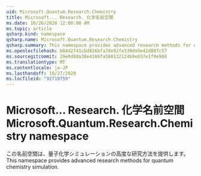 ```yaml
---
uid: Microsoft.Quantum.Research.Chemistry
title: Microsoft... Research. 化学名前空間
ms.date: 10/26/2020 12:00:00 AM
ms.topic: article
qsharp.kind: namespace
qsharp.name: Microsoft.Quantum.Research.Chemistry
qsharp.summary: This namespace provides advanced research methods for quantum chemistry simulation.
ms.openlocfilehash: b84d2741cbd826bfa7de92fe339da9e42d807c57
ms.sourcegitcommit: 29e0d88a30e4166fa580132124b0eb57e1f0e986
ms.translationtype: MT
ms.contentlocale: ja-JP
ms.lasthandoff: 10/27/2020
ms.locfileid: "92710759"
---
```

# <a name="microsoftquantumresearchchemistry-namespace"></a><span data-ttu-id="09baf-102">Microsoft... Research. 化学名前空間</span><span class="sxs-lookup"><span data-stu-id="09baf-102">Microsoft.Quantum.Research.Chemistry namespace</span></span>

<span data-ttu-id="09baf-103">この名前空間は、量子化学シミュレーションの高度な研究方法を提供します。</span><span class="sxs-lookup"><span data-stu-id="09baf-103">This namespace provides advanced research methods for quantum chemistry simulation.</span></span>


